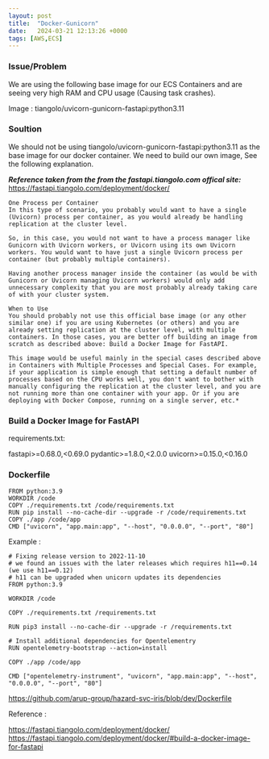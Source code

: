 ```yaml
---
layout: post
title:  "Docker-Gunicorn"
date:   2024-03-21 12:13:26 +0000
tags: [AWS,ECS]
---
```


### Issue/Problem 

We are using the following base image for our ECS Containers and are seeing very high RAM and CPU usage (Causing task crashes).

Image : tiangolo/uvicorn-gunicorn-fastapi:python3.11

### Soultion 

We should not be using tiangolo/uvicorn-gunicorn-fastapi:python3.11 as the base image for our docker container. We need to build our own image, See the following explanation. 

***Reference taken from the from the fastapi.tiangolo.com offical site:*** 
https://fastapi.tiangolo.com/deployment/docker/

```
One Process per Container
In this type of scenario, you probably would want to have a single (Uvicorn) process per container, as you would already be handling replication at the cluster level.

So, in this case, you would not want to have a process manager like Gunicorn with Uvicorn workers, or Uvicorn using its own Uvicorn workers. You would want to have just a single Uvicorn process per container (but probably multiple containers).

Having another process manager inside the container (as would be with Gunicorn or Uvicorn managing Uvicorn workers) would only add unnecessary complexity that you are most probably already taking care of with your cluster system.
```

```
When to Use
You should probably not use this official base image (or any other similar one) if you are using Kubernetes (or others) and you are already setting replication at the cluster level, with multiple containers. In those cases, you are better off building an image from scratch as described above: Build a Docker Image for FastAPI.

This image would be useful mainly in the special cases described above in Containers with Multiple Processes and Special Cases. For example, if your application is simple enough that setting a default number of processes based on the CPU works well, you don't want to bother with manually configuring the replication at the cluster level, and you are not running more than one container with your app. Or if you are deploying with Docker Compose, running on a single server, etc.*
```

### Build a Docker Image for FastAPI


requirements.txt:

fastapi>=0.68.0,<0.69.0
pydantic>=1.8.0,<2.0.0
uvicorn>=0.15.0,<0.16.0


### Dockerfile
```
FROM python:3.9
WORKDIR /code
COPY ./requirements.txt /code/requirements.txt
RUN pip install --no-cache-dir --upgrade -r /code/requirements.txt
COPY ./app /code/app
CMD ["uvicorn", "app.main:app", "--host", "0.0.0.0", "--port", "80"]
```


Example :
```
# Fixing release version to 2022-11-10 
# we found an issues with the later releases which requires h11==0.14 (we use h11==0.12)
# h11 can be upgraded when unicorn updates its dependencies
FROM python:3.9

WORKDIR /code

COPY ./requirements.txt /requirements.txt

RUN pip3 install --no-cache-dir --upgrade -r /requirements.txt

# Install additional dependencies for Opentelementry
RUN opentelemetry-bootstrap --action=install

COPY ./app /code/app

CMD ["opentelemetry-instrument", "uvicorn", "app.main:app", "--host", "0.0.0.0", "--port", "80"]
```


https://github.com/arup-group/hazard-svc-iris/blob/dev/Dockerfile

Reference :

https://fastapi.tiangolo.com/deployment/docker/
https://fastapi.tiangolo.com/deployment/docker/#build-a-docker-image-for-fastapi
